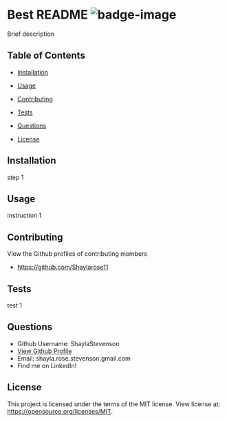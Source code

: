 
# Best README ![badge-image](https://img.shields.io/static/v1?label=license&message=MIT&color=blue)  
Brief description

## Table of Contents

  * [Installation](#Installation)

  * [Usage](#Usage)

  * [Contributing](#Contributing)

  * [Tests](#Tests)

  * [Questions](#Questions)

  * [License](#License)


  ## Installation
  step 1


  ## Usage
  instruction 1


  ## Contributing
  View the Github profiles of contributing members
  * https://github.com/Shaylarose11


  ## Tests
  test 1


  ## Questions
  * Github Username: ShaylaStevenson
  * [View Github Profile](https://github.com/Shaylarose11)
  * Email: shayla.rose.stevenson.gmail.com
  * Find me on LinkedIn!


  ## License
  This project is licensed under the terms of the MIT license. View license at:
  https://opensource.org/licenses/MIT.

